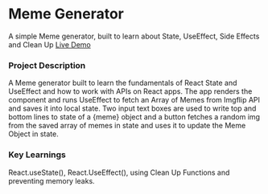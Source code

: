 # Meme Generator

A simple Meme generator, built to learn about State, UseEffect, Side Effects and Clean Up [Live Demo](https://davidelucifora.github.io/meme-generator/)

### Project Description

A Meme generator built to learn the fundamentals of React State and UseEffect and how to work with APIs on React apps.
The app renders the component and runs UseEffect to fetch an Array of Memes from Imgflip API and saves it into local state.
Two input text boxes are used to write top and bottom lines to state of a {meme} object and a button fetches a random img from the saved array of memes in state and uses it to update the Meme Object in state. 

### Key Learnings

React.useState(), React.UseEffect(), using Clean Up Functions and preventing memory leaks. 
